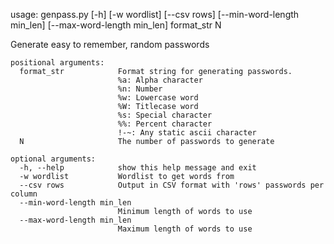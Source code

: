usage: genpass.py [-h] [-w wordlist] [--csv rows] [--min-word-length min_len]
                  [--max-word-length min_len]
                  format_str N

Generate easy to remember, random passwords

```
positional arguments:
  format_str            Format string for generating passwords.
                        %a: Alpha character
                        %n: Number
                        %w: Lowercase word
                        %W: Titlecase word
                        %s: Special character
                        %%: Percent character
                        !-~: Any static ascii character
  N                     The number of passwords to generate

optional arguments:
  -h, --help            show this help message and exit
  -w wordlist           Wordlist to get words from
  --csv rows            Output in CSV format with 'rows' passwords per column
  --min-word-length min_len
                        Minimum length of words to use
  --max-word-length min_len
                        Maximum length of words to use
```

